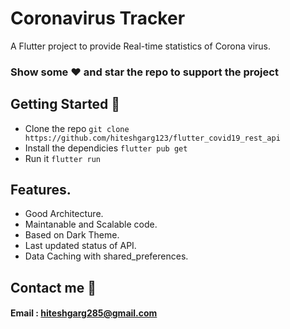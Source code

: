 # Coronavirus Tracker

A Flutter project to provide Real-time statistics of Corona virus.

### Show some :heart: and star the repo to support the project

## Getting Started 🚀

- Clone the repo `git clone https://github.com/hiteshgarg123/flutter_covid19_rest_api`
- Install the dependicies `flutter pub get`
- Run it `flutter run`

## Features.

- Good Architecture.
- Maintanable and Scalable code.
- Based on Dark Theme.
- Last updated status of API.
- Data Caching with shared_preferences.

## Contact me 📧

#### Email : hiteshgarg285@gmail.com
